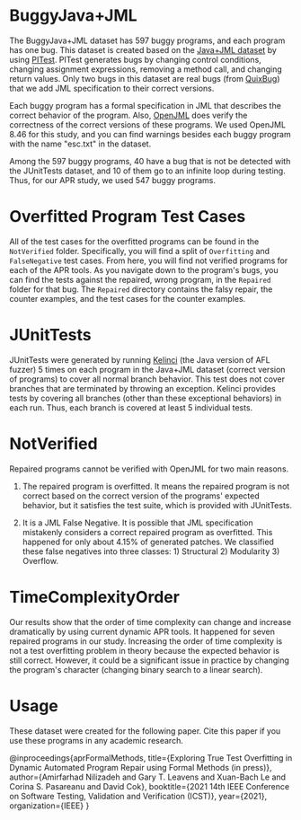# BuggyJava+JML

The BuggyJava+JML dataset has 597 buggy programs, and each program has one bug. This dataset is created based on the [Java+JML dataset](https://github.com/Amirfarhad-Nilizadeh/Java-JML) by using [PITest](https://pitest.org/). PITest generates bugs by changing control conditions, changing assignment expressions, removing a method call, and changing return values. Only two bugs in this dataset are real bugs (from [QuixBug](https://github.com/jkoppel/QuixBugs)) that we add JML specification to their correct versions. 

Each buggy program has a formal specification in JML that describes the correct behavior of the program. Also, [OpenJML](http://www.openjml.org/) does verify the correctness of the correct versions of these programs. We used OpenJML 8.46 for this study, and you can find warnings besides each buggy program with the name "esc.txt" in the dataset. 

Among the 597 buggy programs, 40 have a bug that is not be detected with the JUnitTests dataset, and 10 of them go to an infinite loop during testing. Thus, for our APR study, we used 547 buggy programs.

# Overfitted Program Test Cases

All of the test cases for the overfitted programs can be found in the `NotVerified` folder. Specifically, you will find a split of `Overfitting` and `FalseNegative` test cases. From here, you will find not verified programs for each of the APR tools. As you navigate down to the program's bugs, you can find the tests against the repaired, wrong program, in the `Repaired` folder for that bug. The `Repaired` directory contains the falsy repair, the counter examples, and the test cases for the counter examples.

# JUnitTests

JUnitTests were generated by running [Kelinci](https://github.com/isstac/kelinci) (the Java version of AFL fuzzer) 5 times on each program in the Java+JML dataset (correct version of programs) to cover all normal branch behavior. This test does not cover branches that are terminated by throwing an exception. Kelinci provides tests by covering all branches (other than these exceptional behaviors) in each run. Thus, each branch is covered at least 5 individual tests.

# NotVerified

Repaired programs cannot be verified with OpenJML for two main reasons.

1) The repaired program is overfitted. It means the repaired program is not correct based on the correct version of the programs' expected behavior, but it satisfies the test suite, which is provided with JUnitTests.  

2) It is a JML False Negative. It is possible that JML specification mistakenly considers a correct repaired program as overfitted. This happened for only about 4.15% of generated patches. We classified these false negatives into three classes: 1) Structural 2) Modularity 3) Overflow.

# TimeComplexityOrder

Our results show that the order of time complexity can change and increase dramatically by using current dynamic APR tools. It happened for seven repaired programs in our study. Increasing the order of time complexity is not a test overfitting problem in theory because the expected behavior is still correct. However, it could be a significant issue in practice by changing the program's character (changing binary search to a linear search).

# Usage

These dataset were created for the following paper. Cite this paper if you use these programs in any academic research.

@inproceedings{aprFormalMethods,
  title={Exploring True Test Overfitting in Dynamic Automated Program Repair using Formal Methods (in press)},
  author={Amirfarhad Nilizadeh and Gary T. Leavens and Xuan-Bach Le and Corina S. Pasareanu and David Cok},
  booktitle={2021 14th IEEE Conference on Software Testing, Validation and Verification (ICST)},
  year={2021},
  organization={IEEE}
}



